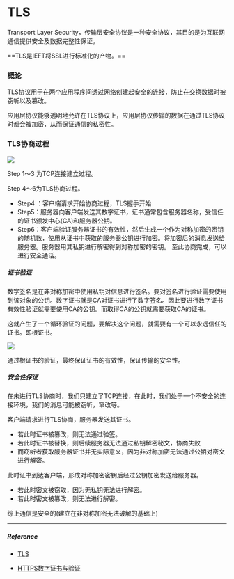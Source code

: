 # TLS

Transport Layer Security，传输层安全协议是一种安全协议，其目的是为互联网通信提供安全及数据完整性保证。

==TLS是IEFT将SSL进行标准化的产物。==

### 概论

TLS协议用于在两个应用程序间透过网络创建起安全的连接，防止在交换数据时被窃听以及篡改。

应用层协议能够透明地允许在TLS协议上，应用层协议传输的数据在通过TLS协议时都会被加密，从而保证通信的私密性。

### TLS协商过程

![](https://markdown-1259282458.cos.ap-nanjing.myqcloud.com/img/20210731230541.png)

Step 1～3 为TCP连接建立过程。

Step 4～6为TLS协商过程。

- Step4 ：客户端请求开始协商过程，TLS握手开始
- Step5：服务器向客户端发送其数字证书，证书通常包含服务器名称，受信任的证书颁发中心(CA)和服务器公钥。
- Step6：客户端验证服务器证书的有效性，然后生成一个作为对称加密的密钥的随机数，使用从证书中获取的服务器公钥进行加密。将加密后的消息发送给服务器。服务器用其私钥进行解密得到对称加密的密钥。 至此协商完成，可以进行安全通话。

##### 证书验证

数字签名是在非对称加密中使用私钥对信息进行签名。要对签名进行验证需要使用到该对象的公钥。数字证书就是CA对证书进行了数字签名。因此要进行数字证书有效性验证就需要使用CA的公钥。而取得CA的公钥就需要获取CA的证书。

这就产生了一个循环验证的问题，要解决这个问题，就需要有一个可以永远信任的证书。即根证书。

![](https://markdown-1259282458.cos.ap-nanjing.myqcloud.com/img/20210731224654.png)

通过根证书的验证，最终保证证书的有效性，保证传输的安全性。

##### 安全性保证

在未进行TLS协商时，我们只建立了TCP连接，在此时，我们处于一个不安全的连接环境，我们的消息可能被窃听，窜改等。

客户端请求进行TLS协商，服务器发送其证书。

- 若此时证书被篡改，则无法通过验签。
- 若此时证书被替换，则后续服务器无法通过私钥解密秘文，协商失败
- 而窃听者获取服务器证书并无实际意义，因为非对称加密无法通过公钥对密文进行解密。

此时证书到达客户端，形成对称加密密钥后经过公钥加密发送给服务器。

- 若此时密文被窃取，因为无私钥无法进行解密。
- 若此时密文被篡改，则无法进行解密。

综上通信是安全的(建立在非对称加密无法破解的基础上)



---

##### Reference

- [TLS](https://zh.wikipedia.org/wiki/%E5%82%B3%E8%BC%B8%E5%B1%A4%E5%AE%89%E5%85%A8%E6%80%A7%E5%8D%94%E5%AE%9A)

- [HTTPS数字证书与验证](https://www.jianshu.com/p/887859661be6)

